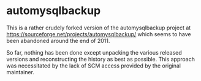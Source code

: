 automysqlbackup
===============

This is a rather crudely forked version of the automysqlbackup project at
https://sourceforge.net/projects/automysqlbackup/ which seems to have been
abandoned around the end of 2011.

So far, nothing has been done except unpacking the various released versions
and reconstructing the history as best as possible. This approach was
necessitated by the lack of SCM access provided by the original maintainer.
